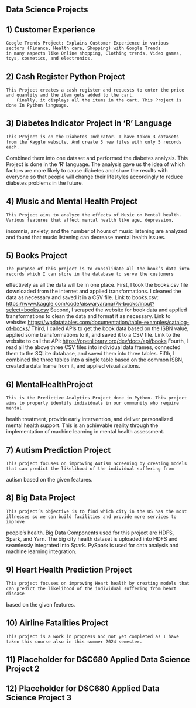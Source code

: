 ## Data Science Projects


##	1) Customer Experience	
	Google Trends Project: Explains Customer Experience in various 	sectors (Finance, Health care, Shopping) with Google Trends 
	in many aspects like Online shopping, Clothing trends, Video games, toys, cosmetics, and electronics.
	
##  2) Cash Register Python Project
	This Project creates a cash register and requests to enter the price and quantity and the item gets added to the cart.
    	Finally, it displays all the items in the cart. This Project is done In Python language.
	
##  3) Diabetes Indicator Project in ‘R’ Language
	This Project is on the Diabetes Indicator. I have taken 3 datasets from the Kaggle website. And create 3 new files with only 5 records each.
 Combined them into one dataset and performed the diabetes analysis. This Project is done in the ‘R’ language. The analysis gave us the idea of 
 which factors are more likely to cause diabetes and share the results with everyone so that people will change their lifestyles accordingly
 to reduce diabetes problems in the future. 
	
## 4) Music and Mental Health Project
	This Project aims to analyze the effects of Music on Mental health. Various features that affect mental health like age, depression, 
 insomnia, anxiety, and the number of hours of music listening are analyzed and found that music listening can decrease mental health issues.
	
## 5) Books Project
	The purpose of this project is to consolidate all the book’s data into records which I can store in the database to serve the customers 
 effectively as all the data will be in one place. First, I took the books.csv file downloaded from the internet and applied transformations.
 I cleaned the data as necessary and saved it in a CSV file. Link to books.csv: https://www.kaggle.com/code/aiswaryarana/7k-books/input?select=books.csv
 Second, I scraped the website for book data and applied transformations to clean the data and format it as necessary.
 Link to website: https://wpdatatables.com/documentation/table-examples/catalog-of-books/
 Third, I called APIs to get the book data based on the ISBN value, applied some transformations to it, and saved it to a CSV file.
 Link to the website to call the API: https://openlibrary.org/dev/docs/api/books
 Fourth, I read all the above three CSV files into individual data frames, connected them to the SQLite database, and saved them into three tables.
 Fifth, I combined the three tables into a single table based on the common ISBN, created a data frame from it, and applied visualizations.
	
## 6) MentalHealthProject
	This is the Predictive Analytics Project done in Python. This project aims to properly identify individuals in our community who require mental
 health treatment, provide early intervention, and deliver personalized mental health support. This is an achievable reality through the implementation 
 of machine learning in mental health assessment.
	
## 7) Autism Prediction Project
	This project focuses on improving Autism Screening by creating models that can predict the likelihood of the individual suffering from 
 autism based on the given features.
	
## 8) Big Data Project
	This project’s objective is to find which city in the US has the most illnesses so we can build facilities and provide more services to improve
 people’s health. Big Data Components used for this project are HDFS, Spark, and Yarn. The big city health dataset is uploaded into HDFS and seamlessly
 integrated into Spark. PySpark is used for data analysis and machine learning integration.
	
## 9) Heart Health Prediction Project
	This project focuses on improving Heart health by creating models that can predict the likelihood of the individual suffering from heart disease 
 based on the given features.
	
## 10) Airline Fatalities Project
	This project is a work in progress and not yet completed as I have taken this course also in this summer 2024 semester.
 
## 11) Placeholder for DSC680 Applied Data Science Project 2

## 12) Placeholder for DSC680 Applied Data Science Project 3

